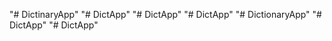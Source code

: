 "# DictinaryApp" 
"# DictApp" 
"# DictApp" 
"# DictApp" 
"# DictionaryApp" 
"# DictApp" 
"# DictApp" 
